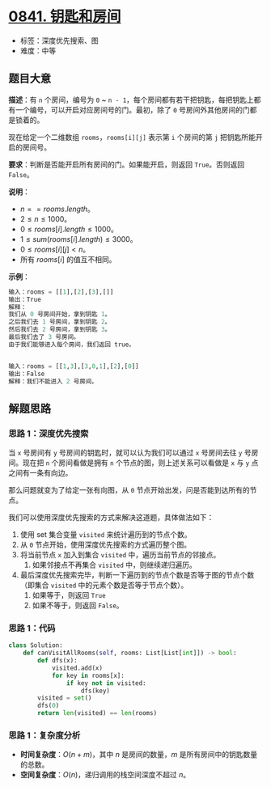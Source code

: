 # [0841. 钥匙和房间](https://leetcode.cn/problems/keys-and-rooms/)

- 标签：深度优先搜索、图
- 难度：中等

## 题目大意

**描述**：有 `n` 个房间，编号为 `0` ~ `n - 1`，每个房间都有若干把钥匙，每把钥匙上都有一个编号，可以开启对应房间号的门。最初，除了 `0` 号房间外其他房间的门都是锁着的。

现在给定一个二维数组 `rooms`，`rooms[i][j]` 表示第 `i` 个房间的第 `j` 把钥匙所能开启的房间号。

**要求**：判断是否能开启所有房间的门。如果能开启，则返回 `True`。否则返回 `False`。

**说明**：

- $n == rooms.length$。
- $2 \le n \le 1000$。
- $0 \le rooms[i].length \le 1000$。
- $1 \le sum(rooms[i].length) \le 3000$。
- $0 \le rooms[i][j] < n$。
- 所有 $rooms[i]$ 的值互不相同。

**示例**：

```python
输入：rooms = [[1],[2],[3],[]]
输出：True
解释：
我们从 0 号房间开始，拿到钥匙 1。
之后我们去 1 号房间，拿到钥匙 2。
然后我们去 2 号房间，拿到钥匙 3。
最后我们去了 3 号房间。
由于我们能够进入每个房间，我们返回 true。


输入：rooms = [[1,3],[3,0,1],[2],[0]]
输出：False
解释：我们不能进入 2 号房间。
```

## 解题思路

### 思路 1：深度优先搜索

当 `x` 号房间有 `y` 号房间的钥匙时，就可以认为我们可以通过 `x` 号房间去往 `y` 号房间。现在把 `n` 个房间看做是拥有 `n` 个节点的图，则上述关系可以看做是 `x` 与 `y` 点之间有一条有向边。

那么问题就变为了给定一张有向图，从 `0` 节点开始出发，问是否能到达所有的节点。

我们可以使用深度优先搜索的方式来解决这道题，具体做法如下：

1. 使用 set 集合变量 `visited` 来统计遍历到的节点个数。
2. 从 `0` 节点开始，使用深度优先搜索的方式遍历整个图。
3. 将当前节点 `x` 加入到集合 `visited` 中，遍历当前节点的邻接点。
   1. 如果邻接点不再集合 `visited` 中，则继续递归遍历。
4. 最后深度优先搜索完毕，判断一下遍历到的节点个数是否等于图的节点个数（即集合 `visited` 中的元素个数是否等于节点个数）。
   1. 如果等于，则返回 `True`
   2. 如果不等于，则返回 `False`。

### 思路 1：代码

```python
class Solution:
    def canVisitAllRooms(self, rooms: List[List[int]]) -> bool:
        def dfs(x):
            visited.add(x)
            for key in rooms[x]:
                if key not in visited:
                    dfs(key)
        visited = set()
        dfs(0)
        return len(visited) == len(rooms)
```

### 思路 1：复杂度分析

- **时间复杂度**：$O(n + m)$，其中 $n$ 是房间的数量，$m$ 是所有房间中的钥匙数量的总数。
- **空间复杂度**：$O(n)$，递归调用的栈空间深度不超过 $n$。